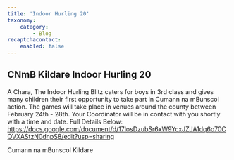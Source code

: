 ```yaml
---
title: 'Indoor Hurling 20'
taxonomy:
    category:
        - Blog
recaptchacontact:
    enabled: false
---
```


## CNmB Kildare Indoor Hurling 20

A Chara,
The Indoor Hurling Blitz caters for boys in 3rd class and gives many children their first opportunity to take part in Cumann na mBunscol action. The games will take place in venues around the county between February 24th - 28th.  Your Coordinator will be in contact with you shortly with a time and date.
Full Details Below:
https://docs.google.com/document/d/17losDzubSr6xW9YcxJZJA1dq6o70CQVXAStzN0dnpS8/edit?usp=sharing

Cumann na mBunscol Kildare